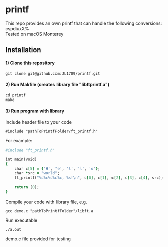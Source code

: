 # printf
This repo provides an own printf that can handle the following conversions: cspdiuxX%  
Tested on macOS Monterey

## Installation

#### 1) Clone this repository 
```
git clone git@github.com:JL1709/printf.git
```

#### 2) Run Makfile (creates library file "libftprintf.a")
```
cd printf
make
```

#### 3)  Run program with library
Include header file to your code
```
#include "pathToPrintfFolder/ft_printf.h"
```
For example:
```ruby
#include "ft_printf.h"

int main(void)
{
	char c[5] = {'H', 'e', 'l', 'l', 'o'};
	char *src = "world";
	ft_printf("%c%c%c%c%c, %s!\n", c[0], c[1], c[2], c[3], c[4], src);
	
	return (0);
}
```

Compile your code with library file, e.g.
```
gcc demo.c "pathToPrintfFolder"/libft.a
```

Run executable
```
./a.out
```
demo.c file provided for testing
